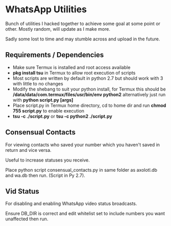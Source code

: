 # WhatsApp Utilities

Bunch of utilities I hacked together to achieve some goal at some point or other. Mostly random, will update as I make more.

Sadly some lost to time and may stumble across and upload in the future.

Requirements / Dependencies
---

* Make sure Termux is installed and root access available
* **pkg install tsu** in Termux to allow root execution of scripts
* Most scripts are written by default in python 2.7 but should work with 3 with little to no changes
* Modify the shebang to suit your python install, for Termux this should be **/data/data/com.termux/files/usr/bin/env python2** alternatively just run  with **python script.py [args]**
* Place script.py in Termux home directory, cd to home dir and run **chmod 755 script.py** to enable execution
* **tsu -c ./script.py** or **tsu -c python2 ./script.py**

Consensual Contacts
----
For viewing contacts who saved your number which you haven't saved in return and vice versa.

Useful to increase statuses you receive.

Place python script consensual_contacts.py in same folder as axolotl.db and wa.db then run. (Script in Py 2.7).


Vid Status
---
For disabling and enabling WhatsApp video status broadcasts.

Ensure DB_DIR is correct and edit whitelist set to include numbers you want unaffected then run.

